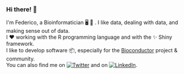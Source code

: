### Hi there! 👋

I'm Federico, a Bioinformatician 🖥️ :dna: . I like data, dealing with data, and making sense out of data.<br>
I :heart: working with the R programming language and with the ✨ Shiny framework.<br>
I like to develop software 📦, especially for the [Bioconductor](https://bioconductor.org/) project & community.<br>
You can also find me on [![Twitter](https://img.shields.io/twitter/url?label=Twitter&logo=twitter&url=https://twitter.com/FedeBioinfo)](https://twitter.com/FedeBioinfo) and on [![LinkedIn](https://img.shields.io/twitter/url?label=LinkedIn&logo=linkedin&url=http://linkedin.com/in/federico-marini)](https://www.linkedin.com/in/federico-marini/).
